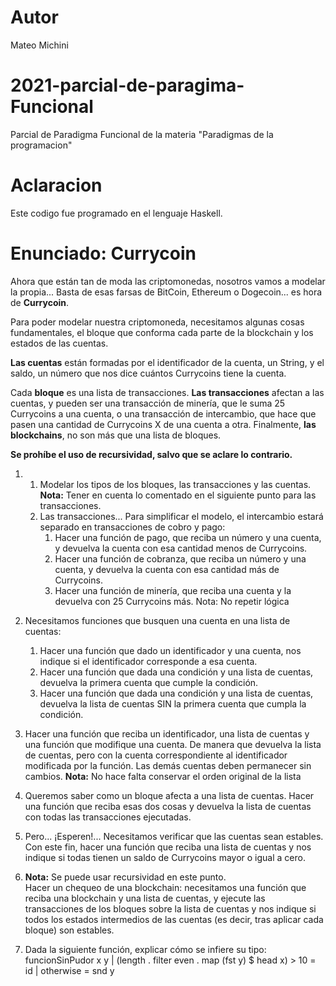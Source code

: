 # Autor
Mateo Michini

# 2021-parcial-de-paragima-Funcional
Parcial de Paradigma Funcional de la materia "Paradigmas de la programacion"

# Aclaracion
Este codigo fue programado en el lenguaje  Haskell.

# Enunciado: Currycoin

Ahora que están tan de moda las criptomonedas, nosotros vamos a modelar la propia... Basta de esas farsas de BitCoin, Ethereum o Dogecoin... es hora de **Currycoin**.

Para poder modelar nuestra criptomoneda, necesitamos algunas cosas fundamentales, el bloque que conforma cada parte de la blockchain y los estados de las cuentas.

**Las cuentas** están formadas por el identificador de la cuenta, un String, y el saldo, un número que nos dice cuántos Currycoins tiene la cuenta.

Cada **bloque** es una lista de transacciones. **Las transacciones** afectan a las cuentas, y pueden ser una transacción de minería, que le suma 25 Currycoins a una cuenta, o una transacción de intercambio, que hace que pasen una cantidad de Currycoins X de una cuenta a otra.
Finalmente, **las blockchains**, no son más que una lista de bloques.

**Se prohíbe el uso de recursividad, salvo que se aclare lo contrario.**


1. 
    1. Modelar los tipos de los bloques, las transacciones y las cuentas.  
    **Nota:** Tener en cuenta lo comentado en el siguiente punto para las transacciones.
    2. Las transacciones... Para simplificar el modelo, el intercambio estará separado en transacciones de cobro y pago:
        1. Hacer una función de pago, que reciba un número y una cuenta, y devuelva la cuenta con esa cantidad menos de Currycoins.
        2. Hacer una función de cobranza, que reciba un número y una cuenta, y devuelva la cuenta con esa cantidad más de Currycoins.
        3. Hacer una función de minería, que reciba una cuenta y la devuelva con 25 Currycoins más.
        Nota: No repetir lógica
2. Necesitamos funciones que busquen una cuenta en una lista de cuentas:
    1. Hacer una función que dado un identificador y una cuenta, nos indique si el identificador corresponde a esa cuenta.
    2. Hacer una función que dada una condición y una lista de cuentas, devuelva la primera cuenta que cumple la condición.
    3. Hacer una función que dada una condición y una lista de cuentas, devuelva la lista de cuentas SIN la primera cuenta que cumpla la condición.
3. Hacer una función que reciba un identificador, una lista de cuentas y una función que modifique una cuenta. De manera que devuelva la lista de cuentas, pero con la cuenta correspondiente al identificador modificada por la función. Las demás cuentas deben permanecer sin cambios.
**Nota:** No hace falta conservar el orden original de la lista

4. Queremos saber como un bloque afecta a una lista de cuentas. Hacer una función que reciba esas dos cosas y devuelva la lista de cuentas con todas las transacciones ejecutadas.
5. Pero... ¡Esperen!... Necesitamos verificar que las cuentas sean estables. Con este fin, hacer una función que reciba una lista de cuentas y nos indique si todas tienen un saldo de Currycoins mayor o igual a cero.
6. **Nota:** Se puede usar recursividad en este punto.  
Hacer un chequeo de una blockchain: necesitamos una función que reciba una blockchain y una lista de cuentas, y ejecute las transacciones de los bloques sobre la lista de cuentas y nos indique si todos los estados intermedios de las cuentas (es decir, tras aplicar cada bloque) son estables.
7. Dada la siguiente función, explicar cómo se infiere su tipo:
funcionSinPudor x y 
  | (length . filter even . map (fst y) $ head x) > 10 = id
  | otherwise                                          = snd y
